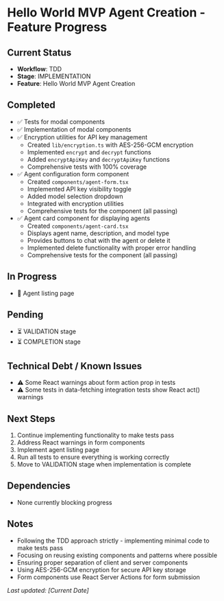 # Hello World MVP Agent Creation - Feature Progress

## Current Status
- **Workflow**: TDD
- **Stage**: IMPLEMENTATION
- **Feature**: Hello World MVP Agent Creation

## Completed
- ✅ Tests for modal components
- ✅ Implementation of modal components
- ✅ Encryption utilities for API key management
  - Created `lib/encryption.ts` with AES-256-GCM encryption
  - Implemented `encrypt` and `decrypt` functions
  - Added `encryptApiKey` and `decryptApiKey` functions
  - Comprehensive tests with 100% coverage
- ✅ Agent configuration form component
  - Created `components/agent-form.tsx`
  - Implemented API key visibility toggle
  - Added model selection dropdown
  - Integrated with encryption utilities
  - Comprehensive tests for the component (all passing)
- ✅ Agent card component for displaying agents
  - Created `components/agent-card.tsx`
  - Displays agent name, description, and model type
  - Provides buttons to chat with the agent or delete it
  - Implemented delete functionality with proper error handling
  - Comprehensive tests for the component (all passing)

## In Progress
- 🔄 Agent listing page

## Pending
- ⏳ VALIDATION stage
- ⏳ COMPLETION stage

## Technical Debt / Known Issues
- ⚠️ Some React warnings about form action prop in tests
- ⚠️ Some tests in data-fetching integration tests show React act() warnings

## Next Steps
1. Continue implementing functionality to make tests pass
2. Address React warnings in form components
3. Implement agent listing page
4. Run all tests to ensure everything is working correctly
5. Move to VALIDATION stage when implementation is complete

## Dependencies
- None currently blocking progress

## Notes
- Following the TDD approach strictly - implementing minimal code to make tests pass
- Focusing on reusing existing components and patterns where possible
- Ensuring proper separation of client and server components
- Using AES-256-GCM encryption for secure API key storage
- Form components use React Server Actions for form submission

*Last updated: [Current Date]* 